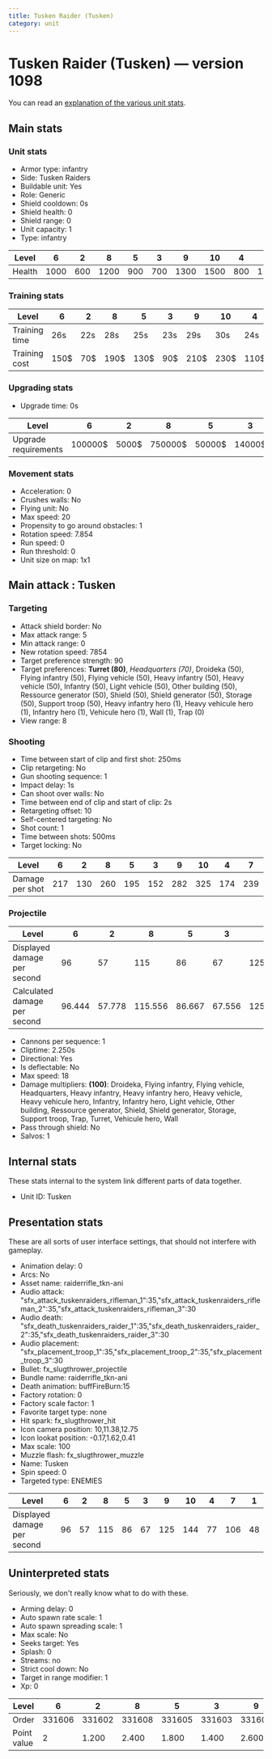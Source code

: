 ```yaml
---
title: Tusken Raider (Tusken)
category: unit
---
```


# Tusken Raider (Tusken) — version 1098

You can read an [explanation  of the various unit stats](unitexplained.md).

## Main stats

### Unit stats

  * Armor type: infantry
  * Side: Tusken Raiders
  * Buildable unit: Yes
  * Role: Generic
  * Shield cooldown: 0s
  * Shield health: 0
  * Shield range: 0
  * Unit capacity: 1
  * Type: infantry

|Level |6   |2  |8   |5  |3  |9   |10  |4  |7   |1  |
|------|----|---|----|---|---|----|----|---|----|---|
|Health|1000|600|1200|900|700|1300|1500|800|1100|500|


### Training stats

|Level        |6   |2  |8   |5   |3  |9   |10  |4   |7   |1  |
|-------------|----|---|----|----|---|----|----|----|----|---|
|Training time|26s |22s|28s |25s |23s|29s |30s |24s |27s |21s|
|Training cost|150$|70$|190$|130$|90$|210$|230$|110$|170$|50$|


### Upgrading stats

  * Upgrade time: 0s

|Level               |6      |2    |8      |5     |3     |9       |10      |4     |7      |1    |
|--------------------|-------|-----|-------|------|------|--------|--------|------|-------|-----|
|Upgrade requirements|100000$|5000$|750000$|50000$|14000$|2000000$|4000000$|24000$|200000$|1500$|


### Movement stats

  * Acceleration: 0
  * Crushes walls: No
  * Flying unit: No
  * Max speed: 20
  * Propensity to go around obstacles: 1
  * Rotation speed: 7.854
  * Run speed: 0
  * Run threshold: 0
  * Unit size on map: 1x1

## Main attack : Tusken

### Targeting

  * Attack shield border: No
  * Max attack range: 5
  * Min attack range: 0
  * New rotation speed: 7854
  * Target preference strength: 90
  * Target preferences: **Turret (80)**, _Headquarters (70)_, Droideka (50), Flying infantry (50), Flying vehicle (50), Heavy infantry (50), Heavy vehicle (50), Infantry (50), Light vehicle (50), Other building (50), Ressource generator (50), Shield (50), Shield generator (50), Storage (50), Support troop (50), Heavy infantry hero (1), Heavy vehicule hero (1), Infantry hero (1), Vehicule hero (1), Wall (1), Trap (0)
  * View range: 8

### Shooting

  * Time between start of clip and first shot: 250ms
  * Clip retargeting: No
  * Gun shooting sequence: 1
  * Impact delay: 1s
  * Can shoot over walls: No
  * Time between end of clip and start of clip: 2s
  * Retargeting offset: 10
  * Self-centered targeting: No
  * Shot count: 1
  * Time between shots: 500ms
  * Target locking: No

|Level          |6  |2  |8  |5  |3  |9  |10 |4  |7  |1  |
|---------------|---|---|---|---|---|---|---|---|---|---|
|Damage per shot|217|130|260|195|152|282|325|174|239|109|


### Projectile

|Level                       |6     |2     |8      |5     |3     |9      |10     |4     |7      |1     |
|----------------------------|------|------|-------|------|------|-------|-------|------|-------|------|
|Displayed damage per second |96    |57    |115    |86    |67    |125    |144    |77    |106    |48    |
|Calculated damage per second|96.444|57.778|115.556|86.667|67.556|125.333|144.444|77.333|106.222|48.444|


  * Cannons per sequence: 1
  * Cliptime: 2.250s
  * Directional: Yes
  * Is deflectable: No
  * Max speed: 18
  * Damage multipliers: **(100)**: Droideka, Flying infantry, Flying vehicle, Headquarters, Heavy infantry, Heavy infantry hero, Heavy vehicle, Heavy vehicule hero, Infantry, Infantry hero, Light vehicle, Other building, Ressource generator, Shield, Shield generator, Storage, Support troop, Trap, Turret, Vehicule hero, Wall
  * Pass through shield: No
  * Salvos: 1

## Internal stats

These stats internal to the system link different parts of data together.

  * Unit ID: Tusken

## Presentation stats

These are all sorts of user interface settings, that should not interfere with gameplay.

  * Animation delay: 0
  * Arcs: No
  * Asset name: raiderrifle_tkn-ani
  * Audio attack: "sfx_attack_tuskenraiders_rifleman_1":35,"sfx_attack_tuskenraiders_rifleman_2":35,"sfx_attack_tuskenraiders_rifleman_3":30
  * Audio death: "sfx_death_tuskenraiders_raider_1":35,"sfx_death_tuskenraiders_raider_2":35,"sfx_death_tuskenraiders_raider_3":30
  * Audio placement: "sfx_placement_troop_1":35,"sfx_placement_troop_2":35,"sfx_placement_troop_3":30
  * Bullet: fx_slugthrower_projectile
  * Bundle name: raiderrifle_tkn-ani
  * Death animation: buffFireBurn:15
  * Factory rotation: 0
  * Factory scale factor: 1
  * Favorite target type: none
  * Hit spark: fx_slugthrower_hit
  * Icon camera position: 10,11.38,12.75
  * Icon lookat position: -0.17,1.62,0.41
  * Max scale: 100
  * Muzzle flash: fx_slugthrower_muzzle
  * Name: Tusken
  * Spin speed: 0
  * Targeted type: ENEMIES

|Level                      |6 |2 |8  |5 |3 |9  |10 |4 |7  |1 |
|---------------------------|--|--|---|--|--|---|---|--|---|--|
|Displayed damage per second|96|57|115|86|67|125|144|77|106|48|


## Uninterpreted stats

Seriously, we don't really know what to do with these.

  * Arming delay: 0
  * Auto spawn rate scale: 1
  * Auto spawn spreading scale: 1
  * Max scale: No
  * Seeks target: Yes
  * Splash: 0
  * Streams: no
  * Strict cool down: No
  * Target in range modifier: 1
  * Xp: 0

|Level      |6     |2     |8     |5     |3     |9     |10    |4     |7     |1     |
|-----------|------|------|------|------|------|------|------|------|------|------|
|Order      |331606|331602|331608|331605|331603|331609|331610|331604|331607|331601|
|Point value|2     |1.200 |2.400 |1.800 |1.400 |2.600 |3     |1.600 |2.200 |1     |



